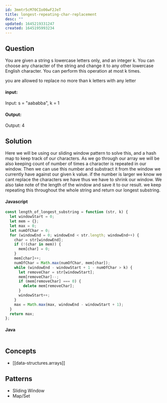 ```yaml
---
id: 3mmtr5cM70CIo06wF2JeT
title: longest-repeating-char-replacement
desc: ""
updated: 1645219331247
created: 1645195993234
---
```


## Question

You are given a string s lowercase letters only, and an integer k. You can choose any character of the string and change it to any other lowercase English character. You can perform this operation at most k times.

you are allowed to replace no more than k letters with any letter

#### input:

Input: s = "aababba", k = 1

#### Output:

Output: 4

## Solution

Here we will be using our sliding window pattern to solve this, and a hash map to keep track of our characters. As we go through our array we will be also keeping count of number of times a character is repeated in our window. Then we can use this number and substract it from the window we currently have against our given k value. if the number is larger we know we cant replace the characters we have thus we have to shrink our window. We also take note of the length of the window and save it to our result. we keep repeating this throughout the whole string and return our longest substring.

#### Javascript

```javascript
const length_of_longest_substring = function (str, k) {
  let windowStart = 0;
  let mem = {};
  let max = 0;
  let numOfChar = 0;
  for (windowEnd = 0; windowEnd < str.length; windowEnd++) {
    char = str[windowEnd];
    if (!(char in mem)) {
      mem[char] = 0;
    }
    mem[char]++;
    numOfChar = Math.max(numOfChar, mem[char]);
    while (windowEnd - windowStart + 1 - numOfChar > k) {
      let removeChar = str[windowStart];
      mem[removeChar]--;
      if (mem[removeChar] === 0) {
        delete mem[removeChar];
      }
      windowStart++;
    }
    max = Math.max(max, windowEnd - windowStart + 1);
  }
  return max;
};
```

#### Java

```java

```

## Concepts

- [[data-structures.arrays]]

## Patterns

- Sliding Window
- Map/Set
